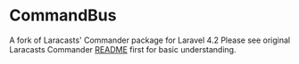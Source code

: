 CommandBus
==========

A fork of Laracasts' Commander package for Laravel 4.2
Please see original Laracasts Commander [README](https://github.com/laracasts/Commander#laravel-commander) first for basic understanding.

